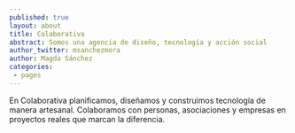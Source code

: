```yaml
---
published: true
layout: about
title: Colaborativa
abstract: Somos una agencia de diseño, tecnología y acción social 
author_twitter: msanchezmora
author: Magda Sánchez
categories:
 - pages
---
```


En Colaborativa planificamos, diseñamos y construimos tecnología de manera artesanal. Colaboramos con personas, asociaciones y empresas en proyectos reales que marcan la diferencia.